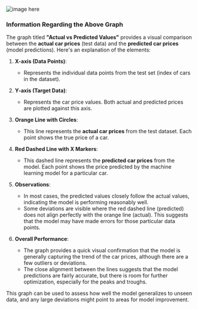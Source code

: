 ![image here](fig.png)
### Information Regarding the Above Graph

The graph titled **"Actual vs Predicted Values"** provides a visual comparison between the **actual car prices** (test data) and the **predicted car prices** (model predictions). Here's an explanation of the elements:

1. **X-axis (Data Points)**:
   - Represents the individual data points from the test set (index of cars in the dataset).

2. **Y-axis (Target Data)**:
   - Represents the car price values. Both actual and predicted prices are plotted against this axis.

3. **Orange Line with Circles**:
   - This line represents the **actual car prices** from the test dataset. Each point shows the true price of a car.

4. **Red Dashed Line with X Markers**:
   - This dashed line represents the **predicted car prices** from the model. Each point shows the price predicted by the machine learning model for a particular car.

5. **Observations**:
   - In most cases, the predicted values closely follow the actual values, indicating the model is performing reasonably well.
   - Some deviations are visible where the red dashed line (predicted) does not align perfectly with the orange line (actual). This suggests that the model may have made errors for those particular data points.

6. **Overall Performance**:
   - The graph provides a quick visual confirmation that the model is generally capturing the trend of the car prices, although there are a few outliers or deviations.
   - The close alignment between the lines suggests that the model predictions are fairly accurate, but there is room for further optimization, especially for the peaks and troughs.

This graph can be used to assess how well the model generalizes to unseen data, and any large deviations might point to areas for model improvement.
